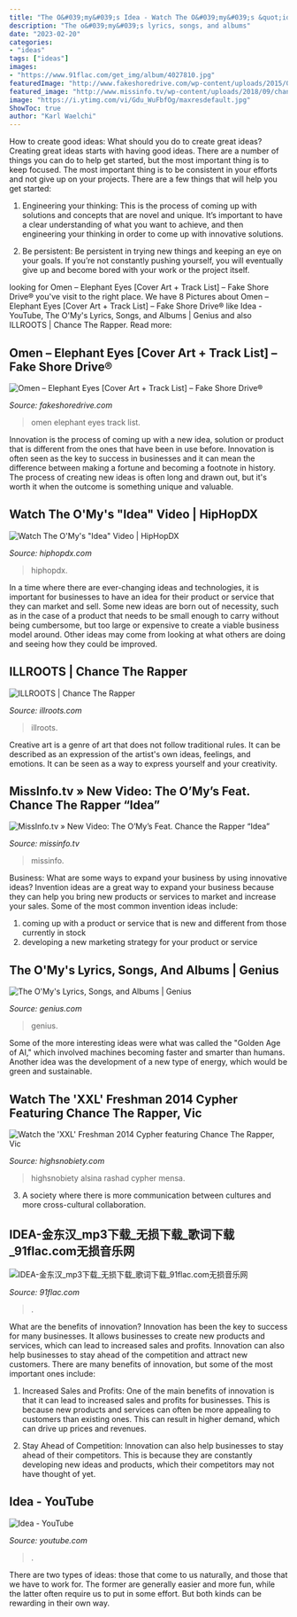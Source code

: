 ```yaml
---
title: "The O&#039;my&#039;s Idea - Watch The O&#039;my&#039;s &quot;idea&quot; Video"
description: "The o&#039;my&#039;s lyrics, songs, and albums"
date: "2023-02-20"
categories:
- "ideas"
tags: ["ideas"]
images:
- "https://www.91flac.com/get_img/album/4027810.jpg"
featuredImage: "http://www.fakeshoredrive.com/wp-content/uploads/2015/07/omen-elephant-eyes-thank-yous.jpg"
featured_image: "http://www.missinfo.tv/wp-content/uploads/2018/09/chance-the-rapper-1024x721.png"
image: "https://i.ytimg.com/vi/Gdu_WuFbfOg/maxresdefault.jpg"
ShowToc: true
author: "Karl Waelchi"
---
```



How to create good ideas: What should you do to create great ideas?
Creating great ideas starts with having good ideas. There are a number of things you can do to help get started, but the most important thing is to keep focused. The most important thing is to be consistent in your efforts and not give up on your projects. There are a few things that will help you get started:
1. Engineering your thinking: This is the process of coming up with solutions and concepts that are novel and unique. It’s important to have a clear understanding of what you want to achieve, and then engineering your thinking in order to come up with innovative solutions.

2. Be persistent: Be persistent in trying new things and keeping an eye on your goals. If you’re not constantly pushing yourself, you will eventually give up and become bored with your work or the project itself.


	

		
looking for Omen – Elephant Eyes [Cover Art + Track List] – Fake Shore Drive® you've visit to the right place. We have 8 Pictures about Omen – Elephant Eyes [Cover Art + Track List] – Fake Shore Drive® like Idea - YouTube, The O&#039;My&#039;s Lyrics, Songs, and Albums | Genius and also ILLROOTS | Chance The Rapper. Read more:
		
    
## Omen – Elephant Eyes [Cover Art + Track List] – Fake Shore Drive®

<img loading=lazy src="http://www.fakeshoredrive.com/wp-content/uploads/2015/07/omen-elephant-eyes-thank-yous.jpg" onerror="this.onerror=null;this.src='https://tse3.mm.bing.net/th?id=OIP.FgWDg-nEIEDsG9wSytnT2AHaHa&amp;pid=15.1';" alt="Omen – Elephant Eyes [Cover Art + Track List] – Fake Shore Drive®">

_Source: fakeshoredrive.com_

>omen elephant eyes track list. 

	

Innovation is the process of coming up with a new idea, solution or product that is different from the ones that have been in use before. Innovation is often seen as the key to success in businesses and it can mean the difference between making a fortune and becoming a footnote in history. The process of creating new ideas is often long and drawn out, but it's worth it when the outcome is something unique and valuable.

    
## Watch The O&#039;My&#039;s &quot;Idea&quot; Video | HipHopDX

<img loading=lazy src="https://static.hiphopdx.com/2018/09/Screen-Shot-2018-09-10-at-2.11.45-PM-e1536617447961-827x620.jpg" onerror="this.onerror=null;this.src='https://tse3.mm.bing.net/th?id=OIP.RbFoH3v_8sPMDEIfDuOUcQHaFj&amp;pid=15.1';" alt="Watch The O&#039;My&#039;s &quot;Idea&quot; Video | HipHopDX">

_Source: hiphopdx.com_

>hiphopdx. 

	

In a time where there are ever-changing ideas and technologies, it is important for businesses to have an idea for their product or service that they can market and sell. Some new ideas are born out of necessity, such as in the case of a product that needs to be small enough to carry without being cumbersome, but too large or expensive to create a viable business model around. Other ideas may come from looking at what others are doing and seeing how they could be improved.

    
## ILLROOTS | Chance The Rapper

<img loading=lazy src="http://www.illroots.com/uploads/articles/50735/image/1562886008/search_results.gif?1562887184" onerror="this.onerror=null;this.src='https://tse2.mm.bing.net/th?id=OIP.wfuz4XcEPqKg5ALRtkL2rwAAAA&amp;pid=15.1';" alt="ILLROOTS | Chance The Rapper">

_Source: illroots.com_

>illroots. 

	

Creative art is a genre of art that does not follow traditional rules. It can be described as an expression of the artist's own ideas, feelings, and emotions. It can be seen as a way to express yourself and your creativity.

    
## MissInfo.tv » New Video: The O’My’s Feat. Chance The Rapper “Idea”

<img loading=lazy src="http://www.missinfo.tv/wp-content/uploads/2018/09/chance-the-rapper-1024x721.png" onerror="this.onerror=null;this.src='https://tse3.mm.bing.net/th?id=OIP.SMctI-_ms1MdX5ZZyYCTBwHaFN&amp;pid=15.1';" alt="MissInfo.tv » New Video: The O’My’s Feat. Chance the Rapper “Idea”">

_Source: missinfo.tv_

>missinfo. 

	

Business: What are some ways to expand your business by using innovative ideas?
Invention ideas are a great way to expand your business because they can help you bring new products or services to market and increase your sales. Some of the most common invention ideas include:
1. coming up with a product or service that is new and different from those currently in stock
2. developing a new marketing strategy for your product or service

    
## The O&#039;My&#039;s Lyrics, Songs, And Albums | Genius

<img loading=lazy src="https://t2.genius.com/unsafe/300x300/https://images.genius.com/01927ca3249d30e22482bfaa29ef1a69.300x300x1.png" onerror="this.onerror=null;this.src='https://tse2.mm.bing.net/th?id=OIP.q3_zmF-6_CXf2aXAfxkN3QAAAA&amp;pid=15.1';" alt="The O&#039;My&#039;s Lyrics, Songs, and Albums | Genius">

_Source: genius.com_

>genius. 

	

Some of the more interesting ideas were what was called the "Golden Age of AI," which involved machines becoming faster and smarter than humans. Another idea was the development of a new type of energy, which would be green and sustainable.

    
## Watch The &#039;XXL&#039; Freshman 2014 Cypher Featuring Chance The Rapper, Vic

<img loading=lazy src="https://static.highsnobiety.com/wp-content/uploads/2018/09/11104451/chance-the-rapper-slice-stream-online-00.jpg" onerror="this.onerror=null;this.src='https://tse3.mm.bing.net/th?id=OIP.DHrx3sFwTe3PDIN8crJ5DQHaEc&amp;pid=15.1';" alt="Watch the &#039;XXL&#039; Freshman 2014 Cypher featuring Chance The Rapper, Vic">

_Source: highsnobiety.com_

>highsnobiety alsina rashad cypher mensa. 

	

3. A society where there is more communication between cultures and more cross-cultural collaboration. 

    
## IDEA-金东汉_mp3下载_无损下载_歌词下载_91flac.com无损音乐网

<img loading=lazy src="https://www.91flac.com/get_img/album/4027810.jpg" onerror="this.onerror=null;this.src='https://tse2.mm.bing.net/th?id=OIP.S4GYSKcn6WhoOuXbVRZplAHaHa&amp;pid=15.1';" alt="IDEA-金东汉_mp3下载_无损下载_歌词下载_91flac.com无损音乐网">

_Source: 91flac.com_

>. 

	

What are the benefits of innovation?
Innovation has been the key to success for many businesses. It allows businesses to create new products and services, which can lead to increased sales and profits. Innovation can also help businesses to stay ahead of the competition and attract new customers.
There are many benefits of innovation, but some of the most important ones include:

1) Increased Sales and Profits: One of the main benefits of innovation is that it can lead to increased sales and profits for businesses. This is because new products and services can often be more appealing to customers than existing ones. This can result in higher demand, which can drive up prices and revenues.

2) Stay Ahead of Competition: Innovation can also help businesses to stay ahead of their competitors. This is because they are constantly developing new ideas and products, which their competitors may not have thought of yet.

    
## Idea - YouTube

<img loading=lazy src="https://i.ytimg.com/vi/Gdu_WuFbfOg/maxresdefault.jpg" onerror="this.onerror=null;this.src='https://tse4.mm.bing.net/th?id=OIP.WijmqpkLsqT8Ue9_ntvIjwHaEK&amp;pid=15.1';" alt="Idea - YouTube">

_Source: youtube.com_

>. 

	

There are two types of ideas: those that come to us naturally, and those that we have to work for. The former are generally easier and more fun, while the latter often require us to put in some effort. But both kinds can be rewarding in their own way.


